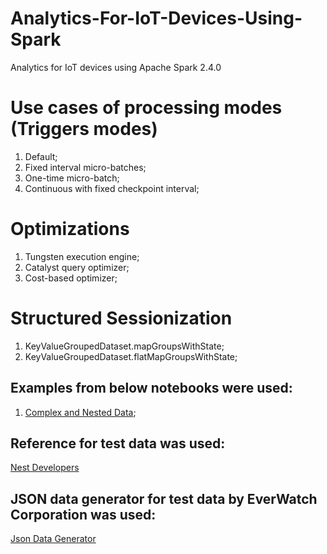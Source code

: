 # Analytics-For-IoT-Devices-Using-Spark
Analytics for IoT devices using Apache Spark 2.4.0

# Use cases of processing modes (Triggers modes)
1) Default;
2) Fixed interval micro-batches;
3) One-time micro-batch;
2) Continuous with fixed checkpoint interval;

# Optimizations
1) Tungsten execution engine;
2) Catalyst query optimizer;
3) Cost-based optimizer;

# Structured Sessionization
1) KeyValueGroupedDataset.mapGroupsWithState;
2) KeyValueGroupedDataset.flatMapGroupsWithState;


## Examples from below notebooks were used:

1) [Complex and Nested Data](https://docs.databricks.com/spark/latest/dataframes-datasets/complex-nested-data.html);

## Reference for test data was used:

[Nest Developers](https://developers.nest.com/documentation/api-reference)

## JSON data generator for test data by EverWatch Corporation was used:

[Json Data Generator](https://github.com/everwatchsolutions/json-data-generator)




